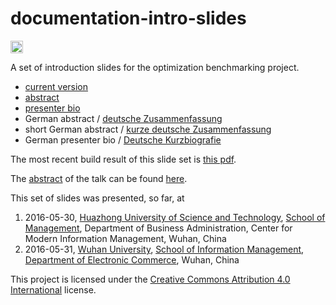 # documentation-intro-slides

[<img alt="CircleCI Build Status" src="https://img.shields.io/circleci/project/optimizationBenchmarking/documentation-intro-slides.svg" height="20"/>](https://circleci.com/gh/optimizationBenchmarking/documentation-intro-slides)

A set of introduction slides for the optimization benchmarking project.

* [current version](https://circleci.com/api/v1/project/optimizationBenchmarking/documentation-intro-slides/latest/artifacts/0/$CIRCLE_ARTIFACTS/intro-slides.pdf?branch=master)
* [abstract](https://github.com/optimizationBenchmarking/documentation-intro-slides/blob/master/meta/abstract.md)
* [presenter bio](https://github.com/optimizationBenchmarking/documentation-intro-slides/blob/master/meta/shortBio.md)
* German abstract / [deutsche Zusammenfassung](https://github.com/optimizationBenchmarking/documentation-intro-slides/blob/master/meta/abstract_de.md)
* short German abstract / [kurze deutsche Zusammenfassung](https://github.com/optimizationBenchmarking/documentation-intro-slides/blob/master/meta/abstract_short_de.md)
* German presenter bio / [Deutsche Kurzbiografie](https://github.com/optimizationBenchmarking/documentation-intro-slides/blob/master/meta/shortBio_de.md)

The most recent build result of this slide set is [this pdf](https://circleci.com/api/v1/project/optimizationBenchmarking/documentation-intro-slides/latest/artifacts/0/$CIRCLE_ARTIFACTS/intro-slides.pdf?branch=master).

The [abstract](https://github.com/optimizationBenchmarking/documentation-intro-slides/blob/master/meta/abstract.md) of the talk can be found [here](https://github.com/optimizationBenchmarking/documentation-intro-slides/blob/master/meta/abstract.md). 

This set of slides was presented, so far, at

1. 2016-05-30, [Huazhong University of Science and Technology](http://english.hust.edu.cn/), [School of Management](http://cm.hust.edu.cn/ens/), Department of Business Administration, Center for Modern Information Management, Wuhan, China
2. 2016-05-31, [Wuhan University](http://en.whu.edu.cn/), [School of Information Management](http://sim.whu.edu.cn/en/), [Department of Electronic Commerce](http://sim.whu.edu.cn/en/2/5/), Wuhan, China

This project is licensed under the [Creative Commons Attribution 4.0 International](https://github.com/optimizationBenchmarking/documentation-intro-slides/blob/master/LICENSE.md) license.